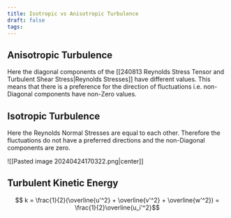 ```yaml
---
title: Isotropic vs Anisotropic Turbulence
draft: false
tags:
---
```

## Anisotropic Turbulence 
Here the diagonal components of the [[240813 Reynolds Stress Tensor and Turbulent Shear Stress|Reynolds Stresses]] have different values. This means that there is a preference for the direction of fluctuations i.e. non-Diagonal components have non-Zero values. 

## Isotropic Turbulence
Here the Reynolds Normal Stresses are equal to each other. Therefore the fluctuations do not have a preferred directions and the non-Diagonal components are zero. 

![[Pasted image 20240424170322.png|center]]
## Turbulent Kinetic Energy
$$
k = \frac{1}{2}(\overline{u'^2} + \overline{v'^2} + \overline{w'^2}) = \frac{1}{2}\overline{u_i'^2}$$

